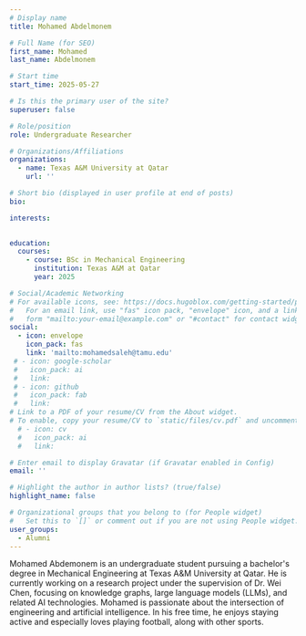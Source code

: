 ```yaml
---
# Display name
title: Mohamed Abdelmonem

# Full Name (for SEO)
first_name: Mohamed
last_name: Abdelmonem

# Start time
start_time: 2025-05-27

# Is this the primary user of the site?
superuser: false

# Role/position
role: Undergraduate Researcher 

# Organizations/Affiliations
organizations:
  - name: Texas A&M University at Qatar
    url: ''

# Short bio (displayed in user profile at end of posts)
bio: 

interests:
  

education:
  courses:
    - course: BSc in Mechanical Engineering
      institution: Texas A&M at Qatar
      year: 2025

# Social/Academic Networking
# For available icons, see: https://docs.hugoblox.com/getting-started/page-builder/#icons
#   For an email link, use "fas" icon pack, "envelope" icon, and a link in the
#   form "mailto:your-email@example.com" or "#contact" for contact widget.
social:
  - icon: envelope
    icon_pack: fas
    link: 'mailto:mohamedsaleh@tamu.edu'
 # - icon: google-scholar
 #   icon_pack: ai
 #   link: 
 # - icon: github
 #   icon_pack: fab
 #   link: 
# Link to a PDF of your resume/CV from the About widget.
# To enable, copy your resume/CV to `static/files/cv.pdf` and uncomment the lines below.
  # - icon: cv
  #   icon_pack: ai
  #   link: 

# Enter email to display Gravatar (if Gravatar enabled in Config)
email: ''

# Highlight the author in author lists? (true/false)
highlight_name: false

# Organizational groups that you belong to (for People widget)
#   Set this to `[]` or comment out if you are not using People widget.
user_groups:
  - Alumni 
---
```


Mohamed Abdemonem is an undergraduate student pursuing a bachelor's degree in Mechanical Engineering at Texas A&M University at Qatar. He is currently working on a research project under the supervision of Dr. Wei Chen, focusing on knowledge graphs, large language models (LLMs), and related AI technologies. Mohamed is passionate about the intersection of engineering and artificial intelligence. In his free time, he enjoys staying active and especially loves playing football, along with other sports.

